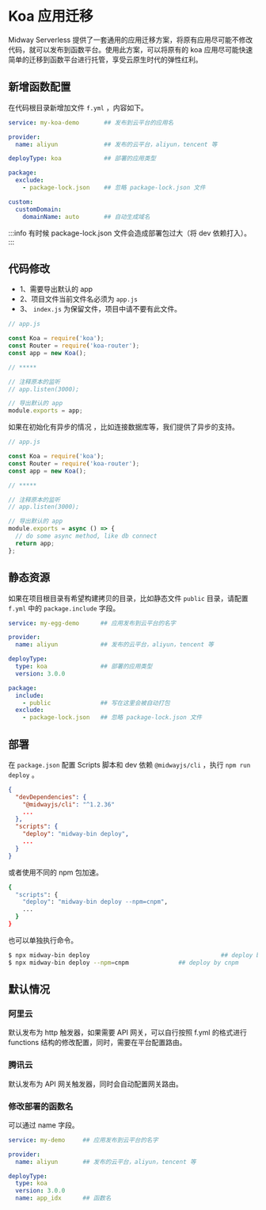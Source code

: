 # Koa 应用迁移

Midway Serverless 提供了一套通用的应用迁移方案，将原有应用尽可能不修改代码，就可以发布到函数平台。使用此方案，可以将原有的 koa 应用尽可能快速简单的迁移到函数平台进行托管，享受云原生时代的弹性红利。

## 新增函数配置

在代码根目录新增加文件 `f.yml` ，内容如下。

```yaml
service: my-koa-demo       ## 发布到云平台的应用名

provider:
  name: aliyun             ## 发布的云平台，aliyun，tencent 等

deployType: koa            ## 部署的应用类型

package:
  exclude:
    - package-lock.json    ## 忽略 package-lock.json 文件

custom:
  customDomain:
    domainName: auto       ## 自动生成域名
```

:::info
有时候 package-lock.json 文件会造成部署包过大（将 dev 依赖打入）。
:::

## 代码修改

- 1、需要导出默认的 app
- 2、项目文件当前文件名必须为 `app.js`
- 3、 `index.js` 为保留文件，项目中请不要有此文件。

```typescript
// app.js

const Koa = require('koa');
const Router = require('koa-router');
const app = new Koa();

// *****

// 注释原本的监听
// app.listen(3000);

// 导出默认的 app
module.exports = app;
```

如果在初始化有异步的情况 ，比如连接数据库等，我们提供了异步的支持。

```typescript
// app.js

const Koa = require('koa');
const Router = require('koa-router');
const app = new Koa();

// *****

// 注释原本的监听
// app.listen(3000);

// 导出默认的 app
module.exports = async () => {
  // do some async method, like db connect
  return app;
};
```

## 静态资源

如果在项目根目录有希望构建拷贝的目录，比如静态文件 `public` 目录，请配置 `f.yml` 中的 `package.include` 字段。

```yaml
service: my-egg-demo      ## 应用发布到云平台的名字

provider:
  name: aliyun            ## 发布的云平台，aliyun，tencent 等

deployType:
  type: koa               ## 部署的应用类型
  version: 3.0.0

package:
  include:
    - public              ## 写在这里会被自动打包
  exclude:
    - package-lock.json   ## 忽略 package-lock.json 文件
```

## 部署

在 `package.json` 配置 Scripts 脚本和 dev 依赖 `@midwayjs/cli` ，执行 `npm run deploy` 。

```json
{
  "devDependencies": {
    "@midwayjs/cli": "^1.2.36"
    ...
  },
  "scripts": {
    "deploy": "midway-bin deploy",
    ...
  }
}
```

或者使用不同的 npm 包加速。

```bash
{
  "scripts": {
    "deploy": "midway-bin deploy --npm=cnpm",
    ...
  }
}
```

也可以单独执行命令。

```bash
$ npx midway-bin deploy										## deploy by npm
$ npx midway-bin deploy --npm=cnpm				## deploy by cnpm
```

## 默认情况

### 阿里云


默认发布为 http 触发器，如果需要 API 网关，可以自行按照 f.yml 的格式进行 functions 结构的修改配置，同时，需要在平台配置路由。

### 腾讯云


默认发布为 API 网关触发器，同时会自动配置网关路由。


### 修改部署的函数名

可以通过 name 字段。

```yaml
service: my-demo     ## 应用发布到云平台的名字

provider:
  name: aliyun       ## 发布的云平台，aliyun，tencent 等

deployType:
  type: koa
  version: 3.0.0
  name: app_idx      ## 函数名
```

